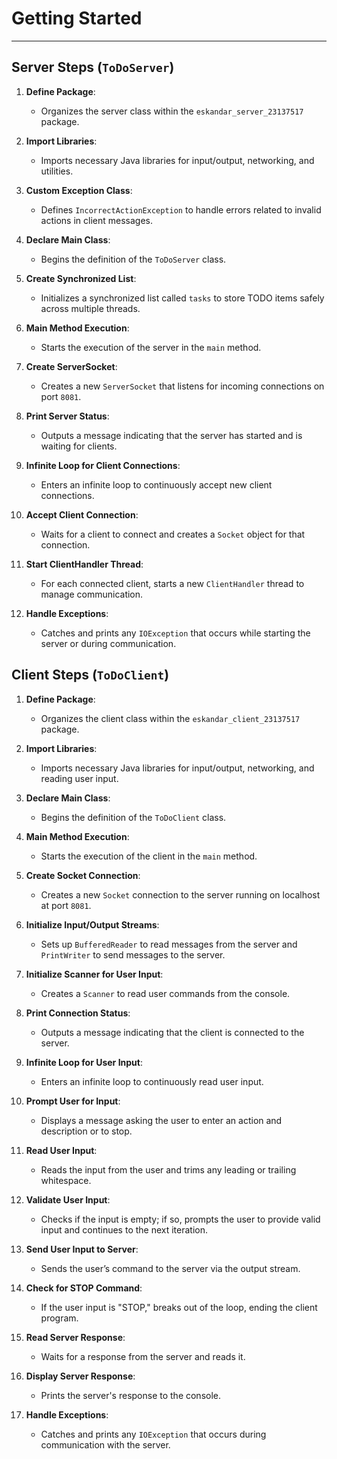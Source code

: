 # Getting Started 
------------------

## Server Steps (`ToDoServer`)

1. **Define Package**: 
   - Organizes the server class within the `eskandar_server_23137517` package.

2. **Import Libraries**: 
   - Imports necessary Java libraries for input/output, networking, and utilities.

3. **Custom Exception Class**: 
   - Defines `IncorrectActionException` to handle errors related to invalid actions in client messages.

4. **Declare Main Class**: 
   - Begins the definition of the `ToDoServer` class.

5. **Create Synchronized List**:
   - Initializes a synchronized list called `tasks` to store TODO items safely across multiple threads.

6. **Main Method Execution**:
   - Starts the execution of the server in the `main` method.

7. **Create ServerSocket**:
   - Creates a new `ServerSocket` that listens for incoming connections on port `8081`.

8. **Print Server Status**:
   - Outputs a message indicating that the server has started and is waiting for clients.

9. **Infinite Loop for Client Connections**:
   - Enters an infinite loop to continuously accept new client connections.

10. **Accept Client Connection**:
    - Waits for a client to connect and creates a `Socket` object for that connection.

11. **Start ClientHandler Thread**:
    - For each connected client, starts a new `ClientHandler` thread to manage communication.

12. **Handle Exceptions**:
    - Catches and prints any `IOException` that occurs while starting the server or during communication.

## Client Steps (`ToDoClient`)

1. **Define Package**:
   - Organizes the client class within the `eskandar_client_23137517` package.

2. **Import Libraries**:
   - Imports necessary Java libraries for input/output, networking, and reading user input.

3. **Declare Main Class**:
   - Begins the definition of the `ToDoClient` class.

4. **Main Method Execution**:
   - Starts the execution of the client in the `main` method.

5. **Create Socket Connection**:
   - Creates a new `Socket` connection to the server running on localhost at port `8081`.

6. **Initialize Input/Output Streams**:
   - Sets up `BufferedReader` to read messages from the server and `PrintWriter` to send messages to the server.

7. **Initialize Scanner for User Input**:
   - Creates a `Scanner` to read user commands from the console.

8. **Print Connection Status**:
   - Outputs a message indicating that the client is connected to the server.

9. **Infinite Loop for User Input**:
   - Enters an infinite loop to continuously read user input.

10. **Prompt User for Input**:
    - Displays a message asking the user to enter an action and description or to stop.

11. **Read User Input**:
    - Reads the input from the user and trims any leading or trailing whitespace.

12. **Validate User Input**:
    - Checks if the input is empty; if so, prompts the user to provide valid input and continues to the next iteration.

13. **Send User Input to Server**:
    - Sends the user’s command to the server via the output stream.

14. **Check for STOP Command**:
    - If the user input is "STOP," breaks out of the loop, ending the client program.

15. **Read Server Response**:
    - Waits for a response from the server and reads it.

16. **Display Server Response**:
    - Prints the server's response to the console.

17. **Handle Exceptions**:
    - Catches and prints any `IOException` that occurs during communication with the server.